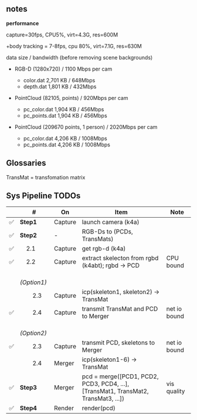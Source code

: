## notes

**performance**

capture=30fps, CPU5%, virt=4.3G, res=600M

+body tracking = 7-8fps, cpu 80%, virt=7.1G, res=630M

data size / bandwidth (before removing scene backgrounds)

- RGB-D (1280x720) / 1100 Mbps per cam
  - color.dat 2,701 KB / 648Mbps
  - depth.dat 1,801 KB / 432Mbps

- PointCloud (82105, points) / 920Mbps per cam
  - pc_color.dat 1,904 KB / 456Mbps
  - pc_points.dat 1,904 KB / 456Mbps

- PointCloud (209670 points, 1 person) / 2020Mbps per cam
  - pc_color.dat 4,206 KB / 1008Mbps
  - pc_points.dat 4,206 KB / 1008Mbps

## Glossaries

TransMat = transfomation matrix

## Sys Pipeline TODOs

|      | #                                         | On      | Item                                                         | Note         |
| ---- | ----------------------------------------- | ------- | ------------------------------------------------------------ | ------------ |
| ✅    | **Step1**                                 | Capture | launch camera (k4a)                                          |              |
| ✅    | **Step2**                                 | -       | RGB-Ds to (PCDs, TransMats)                                  |              |
| ✅    | &nbsp;&nbsp;&nbsp;&nbsp;2.1               | Capture | get rgb-d (k4a)                                              |              |
| ✅    | &nbsp;&nbsp;&nbsp;&nbsp;2.2               | Capture | extract skelecton from rgbd (k4abt); rgbd -> PCD             | CPU bound    |
|      | &nbsp;&nbsp;&nbsp;&nbsp; _(Option1)_ |         |                                                              |              |
|      | &nbsp;&nbsp;&nbsp;&nbsp;&nbsp;&nbsp;&nbsp;&nbsp;2.3 | Capture | icp(skeleton1, skeleton2) -> TransMat                        |              |
| ✅   | &nbsp;&nbsp;&nbsp;&nbsp;&nbsp;&nbsp;&nbsp;&nbsp;2.4  | Capture | transmit TransMat and PCD to Merger                          | net io bound |
|      | &nbsp;&nbsp;&nbsp;&nbsp; _(Option2)_ |         |                                                              |              |
| ✅   | &nbsp;&nbsp;&nbsp;&nbsp;&nbsp;&nbsp;&nbsp;&nbsp;2.3 | Capture | transmit PCD, skeletons to Merger                            | net io bound |
|      | &nbsp;&nbsp;&nbsp;&nbsp;&nbsp;&nbsp;&nbsp;&nbsp;2.4 | Merger  | icp(skeleton1-6) -> TransMat                                 |              |
| ✅   | **Step3**                                 | Merger  | pcd = merge([PCD1, PCD2, PCD3, PCD4, ...], [TransMat1, TransMat2, TransMat3, ...]) | vis quality  |
| ✅   | **Step4**                                 | Render  | render(pcd)                                                  |              |

